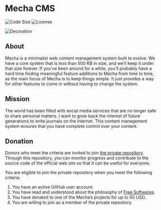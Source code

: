 Mecha CMS
=========

![Code Size][2] ![License][3]

![Decoration][1]

About
-----

Mecha is a minimalist web content management system built to evolve. We have a core system that is less than 500 KB in
size, and we’ll keep it under that size forever. If you’ve been around for a while, you’ll probably have a hard time
finding meaningful feature additions to Mecha from time to time, as the main focus of Mecha is to keep things simple. It
just provides a way for other features to come in without having to change the system.

Mission
-------

The world has been filled with social media services that are no longer safe to share personal matters. I want to grow
back the interest of future generations to write journals on the internet. This content management system ensures that
you have complete control over your content.

Donation
--------

Donors who meet the criteria are invited to join [the private repository](https://github.com/mecha-cms/site). Through
this repository, you can monitor progress and contribute to the source code of the official web site so that it can be
useful for everyone.

You are eligible to join the private repository when you meet the following criteria:

 1. You have an active GitHub user account.
 2. You have read and understood about the philosophy of [Free Softwares](https://www.gnu.org/philosophy/free-sw.html).
 3. You have donated to one of the Mecha’s projects for up to 50 USD.
 4. You are willing to join as a member of the private repository.

 [1]: https://user-images.githubusercontent.com/1669261/193995098-3d4ff7c3-6d49-4d77-86e6-ca3ca0039d3f.png
 [2]: https://img.shields.io/github/languages/code-size/mecha-cms/mecha?color=%23444&style=for-the-badge
 [3]: https://img.shields.io/github/license/mecha-cms/mecha?color=%23444&style=for-the-badge